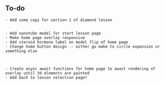 ## To-do
    - Add some copy for section 1 of diamond lesson


    - Add nanotube model for start lesson page
    - Make home page overlay responsive
    - Add steroid hormone label on model flip of home page
    - Change home button design -- either go make to circle expansion or something else 
    


    - Create async await functions for home page to await rendering of overlay until 3d elements are painted
    - Add back to lesson selection page?